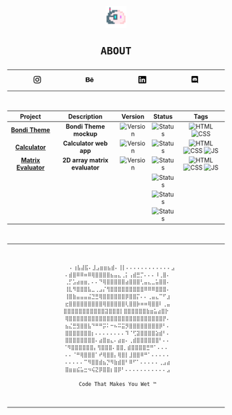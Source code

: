 <h1 align="center"><img src="media/png/blob.png" width="10%">

    ABOUT
</h1>
<div align="center">
<hr>

<img src="media/svg/instagram.svg" width="3.5%" style="padding: 0 50px 0 50px;">
<img src="media/svg/behance.svg" width="3.5%"  style="padding: 0 50px 0 50px;">
<img src="media/svg/linkedin.svg" width="3.5%" style="padding: 0 50px 0 50px;">
<img src="media/svg/discord.svg" width="3.5%" style="padding: 0 50px 0 50px;">

<hr>
<br>

|Project                                                        |Description                  |Version                                                                                    |Status                                                                   |Tags                                                                                                                                                                                                                                                                                                    |
|:-------------------------------------------------------------:|:---------------------------:|:-----------------------------------------------------------------------------------------:|:-----------------------------------------------------------------------:|:------------------------------------------------------------------------------------------------------------------------------------------------------------------------------------------------------------------------------------------------------------------------------------------------------:|
|[**Bondi Theme**](https://volperoid.github.io/bondi.html)      |**Bondi Theme mockup**       |![Version](https://img.shields.io/badge/0.1%20beta-5C2D91?style=for-the-badge&logo=github) |![Status](https://img.shields.io/badge/dev-important?style=for-the-badge)|![HTML](https://img.shields.io/badge/HTML-E34F26?style=for-the-badge&logo=html5&logoColor=white) ![CSS](https://img.shields.io/badge/CSS-1572B6?style=for-the-badge&logo=css3&logoColor=white)                                                                                                          |
|[**Calculator**](https://volperoid.github.io/calculator.html)  |**Calculator web app**       |![Version](https://img.shields.io/badge/2.0%20beta-5C2D91?style=for-the-badge&logo=github) |![Status](https://img.shields.io/badge/dev-important?style=for-the-badge)|![HTML](https://img.shields.io/badge/HTML-E34F26?style=for-the-badge&logo=html5&logoColor=white) ![CSS](https://img.shields.io/badge/CSS-1572B6?style=for-the-badge&logo=css3&logoColor=white) ![JS](https://img.shields.io/badge/JavaScript-F7DF1E?style=for-the-badge&logo=javascript&logoColor=black)|
|[**Matrix Evaluator**](https://volperoid.github.io/matrix.html)|**2D array matrix evaluator**|![Version](https://img.shields.io/badge/0.1%20alpha-5C2D91?style=for-the-badge&logo=github)|![Status](https://img.shields.io/badge/dev-important?style=for-the-badge)|![HTML](https://img.shields.io/badge/HTML-E34F26?style=for-the-badge&logo=html5&logoColor=white) ![CSS](https://img.shields.io/badge/CSS-1572B6?style=for-the-badge&logo=css3&logoColor=white) ![JS](https://img.shields.io/badge/JavaScript-F7DF1E?style=for-the-badge&logo=javascript&logoColor=black)|
|                                                               |                             |                                                                                           |![Status](https://img.shields.io/badge/TBD-161b22?style=for-the-badge)   |
|                                                               |                             |                                                                                           |![Status](https://img.shields.io/badge/TBD-0d1117?style=for-the-badge)   |
|                                                               |                             |                                                                                           |![Status](https://img.shields.io/badge/TBD-161b22?style=for-the-badge)   |

<br>
<hr>
<br>

```html
    ⠄⢰⣧⣼⣯⠄⣸⣠⣶⣶⣦⣾⠄⢸⡇⠄⠄⠄⠄⠄⠄⠄⠄⠄⠄⠄⠄⣠
 ⠄⣾⣿⠿⠿⠶⠿⢿⣿⣿⣿⣿⣦⣤⣄⢀⡅⢠⣾⣛⡉⠄⠄⠄⠸⢀⣿⠄
 ⢀⡋⣡⣴⣶⣶⡀⠄⠄⠙⢿⣿⣿⣿⣿⣿⣴⣿⣿⣿⢃⣤⣄⣀⣥⣿⣿⠄
 ⢸⣇⠻⣿⣿⣿⣧⣀⢀⣠⡌⢻⣿⣿⣿⣿⣿⣿⣿⣿⣿⠿⠿⠿⣿⣿⣿⠄
 ⢸⣿⣷⣤⣤⣤⣬⣙⣛⢿⣿⣿⣿⣿⣿⣿⡿⣿⣿⡍⠄⠄⢀⣤⣄⠉⠋⣰
 ⣖⣿⣿⣿⣿⣿⣿⣿⣿⣿⢿⣿⣿⣿⣿⣿⢇⣿⣿⡷⠶⠶⢿⣿⣿⠇⢀⣤
⣿⣿⣿⣿⣿⣿⣿⣿⣿⣿⣿⣽⣿⣿⣿⡇⣿⣿⣿⣿⣿⣿⣷⣶⣥⣴⣿⡗
 ⢿⣿⣿⣿⣿⣿⣿⣿⣿⣿⣿⣿⣿⣿⣿⣿⣿⣿⣿⣿⣿⣿⣿⣿⣿⣿⡟⠄
 ⣦⣌⣛⣻⣿⣿⣧⠙⠛⠛⡭⠅⠒⠦⠭⣭⡻⣿⣿⣿⣿⣿⣿⣿⣿⡿⠃⠄
 ⣿⣿⣿⣿⣿⣿⣿⡆⠄⠄⠄⠄⠄⠄⠄⠄⠹⠈⢋⣽⣿⣿⣿⣿⣵⣾⠃⠄
 ⣿⣿⣿⣿⣿⣿⣿⣿⠄⣴⣿⣶⣄⠄⣴⣶⠄⢀⣾⣿⣿⣿⣿⣿⣿⠃⠄⠄
⠈⠻⣿⣿⣿⣿⣿⣿⡄⢻⣿⣿⣿⠄⣿⣿⡀⣾⣿⣿⣿⣿⣛⠛⠁⠄⠄⠄
 ⠄⠄⠈⠛⢿⣿⣿⣿⠁⠞⢿⣿⣿⡄⢿⣿⡇⣸⣿⣿⠿⠛⠁⠄⠄⠄⠄⠄
 ⠄⠄⠄⠄⠄⠉⠻⣿⣿⣾⣦⡙⠻⣷⣾⣿⠃⠿⠋⠁⠄⠄⠄⠄⠄⢀⣠⣴
 ⣿⣶⣶⣮⣥⣒⠲⢮⣝⡿⣿⣿⡆⣿⡿⠃⠄⠄⠄⠄⠄⠄⠄⠄⠄⠄⠄⣠

 Code That Makes You Wet ™
```

<br>
<hr>
</div>

